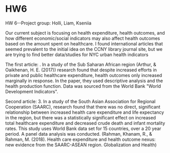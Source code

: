 # HW6
HW 6--Project group: Holli, Liam, Kseniia

Our current subject is focusing on health expenditure, health outcomes, and how different economic/social indicators may also affect health outcomes based on the amount spent on healthcare. I found international articles that seemed prevalent to the initial idea on the CCNY library journal site, but we are trying to find better data/studies for NYC urban health indicators

The first article: . In a study of the Sub Saharan African region (Arthur, & Oaikhenan, H. E. (2017)) research found that despite increased efforts in  private and public healthcare expenditure, health outcomes only increased marginally in response. In the paper, they used descriptive analysis and the health production function. Data was sourced from the World Bank "World Development Indicators".

Second article: 3. In a study of the South Asian Association for Regional Cooperation (SAARC), research found that there was no direct, significant relationship between increased health care expenditure and life expectancy in the region, but there was a statistically significant effect on increased total healthcare expenditure and decreased crude death and infant mortality rates. This study uses World Bank data set for 15 countries, over a 20 year period. A panel data
analysis was conducted. (Rahman, Khanam, R., & Rahman, M. (2018). Health care expenditure and health outcome nexus: new evidence from the SAARC-ASEAN region. Globalization and Health)
